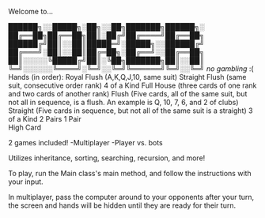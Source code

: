 Welcome to...

██████╗░░█████╗░██╗░░██╗███████╗██████╗░
██╔══██╗██╔══██╗██║░██╔╝██╔════╝██╔══██╗
██████╔╝██║░░██║█████═╝░█████╗░░██████╔╝
██╔═══╝░██║░░██║██╔═██╗░██╔══╝░░██╔══██╗
██║░░░░░╚█████╔╝██║░╚██╗███████╗██║░░██║
╚═╝░░░░░░╚════╝░╚═╝░░╚═╝╚══════╝╚═╝░░╚═╝
		*no gambling*	:(
Hands (in order): 
Royal Flush (A,K,Q,J,10, same suit)
Straight Flush (same suit, consecutive order rank)
4 of a Kind
Full House (three cards of one rank and two cards of another rank)
Flush (Five cards, all of the same suit, but not all in sequence, is a flush. An example is Q, 10, 7, 6, and 2 of clubs)
Straight (Five cards in sequence, but not all of the same suit is a straight)
3 of a Kind
2 Pairs
1 Pair	
High Card

2 games included!
  -Multiplayer
  -Player vs. bots

Utilizes inheritance, sorting, searching, recursion, and more!

To play, run the Main class's main method, and follow the instructions with your input.

In multiplayer, pass the computer around to your opponents after your turn, the screen and hands will be hidden until they are ready for their turn.

